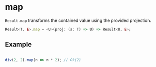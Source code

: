 # map

`Result.map` transforms the contained value using the provided projection.

```typescript
Result<T, E>.map = <U>(proj: (a: T) => U) => Result<U, E>;
```

## Example

```typescript

div(2, 2).map(n => n * 2); // Ok(2)

```
